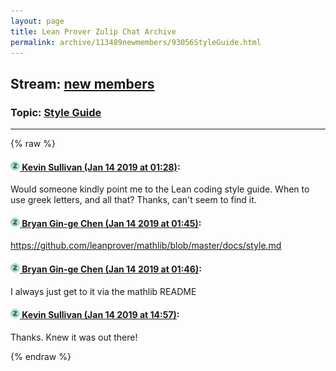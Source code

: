 ```yaml
---
layout: page
title: Lean Prover Zulip Chat Archive 
permalink: archive/113489newmembers/93056StyleGuide.html
---
```


## Stream: [new members](index.html)
### Topic: [Style Guide](93056StyleGuide.html)

---


{% raw %}
#### [![Click to go to Zulip](../../assets/img/zulip2.png) Kevin Sullivan (Jan 14 2019 at 01:28)](https://leanprover.zulipchat.com/#narrow/stream/113489-new%20members/topic/Style%20Guide/near/155053062):
Would someone kindly point me to the Lean coding style guide. When to use greek letters, and all that? Thanks, can't seem to find it.

#### [![Click to go to Zulip](../../assets/img/zulip2.png) Bryan Gin-ge Chen (Jan 14 2019 at 01:45)](https://leanprover.zulipchat.com/#narrow/stream/113489-new%20members/topic/Style%20Guide/near/155053595):
https://github.com/leanprover/mathlib/blob/master/docs/style.md

#### [![Click to go to Zulip](../../assets/img/zulip2.png) Bryan Gin-ge Chen (Jan 14 2019 at 01:46)](https://leanprover.zulipchat.com/#narrow/stream/113489-new%20members/topic/Style%20Guide/near/155053658):
I always just get to it via the mathlib README

#### [![Click to go to Zulip](../../assets/img/zulip2.png) Kevin Sullivan (Jan 14 2019 at 14:57)](https://leanprover.zulipchat.com/#narrow/stream/113489-new%20members/topic/Style%20Guide/near/155085316):
Thanks. Knew it was out there!


{% endraw %}
